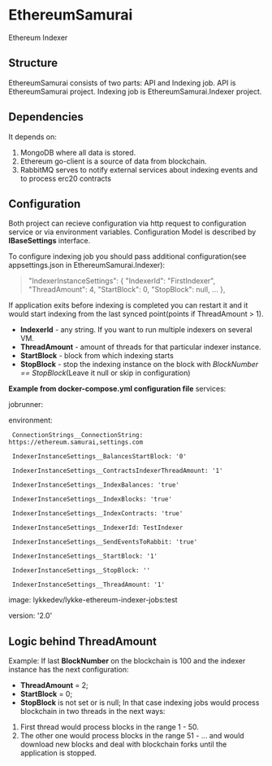 # EthereumSamurai
Ethereum Indexer

## Structure
EthereumSamurai consists of two parts: API and Indexing job.
API is EthereumSamurai project.
Indexing job is EthereumSamurai.Indexer project.

## Dependencies
It depends on: 
1) MongoDB where all data is stored.
2) Ethereum go-client is a source of data from blockchain.
3) RabbitMQ serves to notify external services about indexing events and to process erc20 contracts 

## Configuration
Both project can recieve configuration via http request to configuration service or via environment variables.
Configuration Model is described by **IBaseSettings** interface.

To configure indexing job you should pass additional configuration(see appsettings.json in EthereumSamurai.Indexer):
>"IndexerInstanceSettings": {
    "IndexerId": "FirstIndexer",
    "ThreadAmount": 4,
    "StartBlock": 0,
    "StopBlock": null,
    ...
  },

If application exits before indexing is completed you can restart it and it would start indexing from the last synced point(points if ThreadAmount > 1).
- **IndexerId** - any string. If you want to run multiple indexers on several VM.
- **ThreadAmount** - amount of threads for that particular indexer instance.
- **StartBlock** - block from which indexing starts 
- **StopBlock** - stop the indexing instance on the block with *BlockNumber == StopBlock*(Leave it null or skip in configuration)

**Example from docker-compose.yml configuration file**
services:

 jobrunner:
 
   environment:
   
     ConnectionStrings__ConnectionString: https://ethereum.samurai,settings.com
     
     IndexerInstanceSettings__BalancesStartBlock: '0'
     
     IndexerInstanceSettings__ContractsIndexerThreadAmount: '1'
     
     IndexerInstanceSettings__IndexBalances: 'true'
     
     IndexerInstanceSettings__IndexBlocks: 'true'
     
     IndexerInstanceSettings__IndexContracts: 'true'
     
     IndexerInstanceSettings__IndexerId: TestIndexer
     
     IndexerInstanceSettings__SendEventsToRabbit: 'true'
     
     IndexerInstanceSettings__StartBlock: '1'
     
     IndexerInstanceSettings__StopBlock: ''
     
     IndexerInstanceSettings__ThreadAmount: '1'
     
   image: lykkedev/lykke-ethereum-indexer-jobs:test
   
version: '2.0'


## Logic behind ThreadAmount
Example: 
If last **BlockNumber** on the blockchain is 100 and the indexer instance has the next configuration:
- **ThreadAmount** = 2;
- **StartBlock** = 0;
- **StopBlock** is not set or is null;
In that case indexing jobs would process blockchain in two threads in the next ways:
1. First thread would process blocks in the range 1 - 50.
2. The other one would process blocks in the range 51 - ... and would download new blocks and deal with blockchain forks until the application is stopped.
